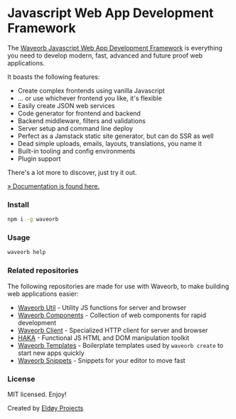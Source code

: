 # Javascript Web App Development Framework

The [Waveorb Javascript Web App Development Framework](https://waveorb.com) is everything you need to develop modern, fast, advanced and future proof web applications.

It boasts the following features:

* Create complex frontends using vanilla Javascript
* ... or use whichever frontend you like, it's flexible
* Easily create JSON web services
* Code generator for frontend and backend
* Backend middleware, filters and validations
* Server setup and command line deploy
* Perfect as a Jamstack static site generator, but can do SSR as well
* Dead simple uploads, emails, layouts, translations, you name it
* Built-in tooling and config environments
* Plugin support

There's a lot more to discover, just try it out.

[&raquo; Documentation is found here.](https://waveorb.com/docs)

### Install
```bash
npm i -g waveorb
```

### Usage
```bash
waveorb help
```

### Related repositories

The following repositories are made for use with Waveorb, to make building web applications easier:

* [Waveorb Util](https://github.com/eldoy/waveorb-util) - Utility JS functions for server and browser
* [Waveorb Components](https://github.com/eldoy/waveorb-components) - Collection of web components for rapid development
* [Waveorb Client](https://github.com/eldoy/waveorb-client) - Specialized HTTP client for server and browser
* [HAKA](https://github.com/eldoy/haka) - Functional JS HTML and DOM manipulation toolkit
* [Waveorb Templates](https://github.com/eldoy/waveorb-templates) - Boilerplate templates used by `waveorb create` to start new apps quickly
* [Waveorb Snippets](https://github.com/eldoy/waveorb-snippets) - Snippets for your editor to move fast

### License

MIT licensed. Enjoy!

Created by [Eldøy Projects](https://eldoy.com)
